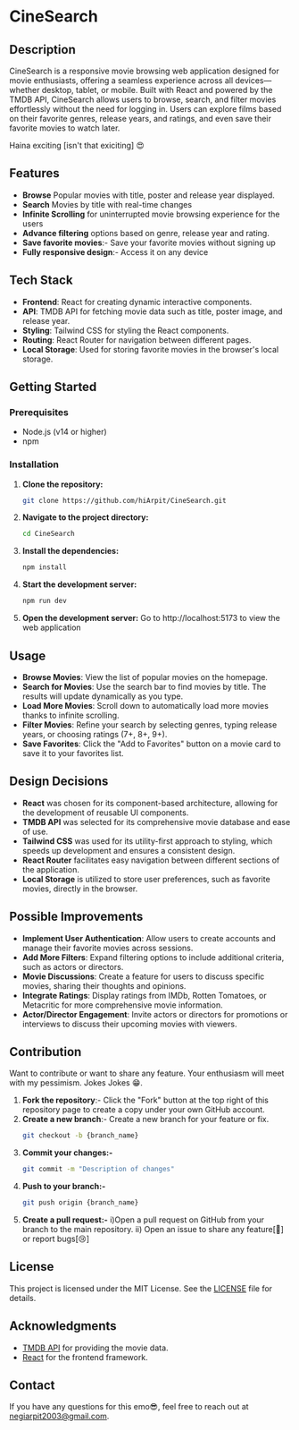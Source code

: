 
# CineSearch
## Description
CineSearch is a responsive movie browsing web application designed for movie enthusiasts, offering a seamless experience across all devices—whether desktop, tablet, or mobile. Built with React and powered by the TMDB API, CineSearch allows users to browse, search, and filter movies effortlessly without the need for logging in. Users can explore films based on their favorite genres, release years, and ratings, and even save their favorite movies to watch later.

Haina exciting [isn't that exiciting] 😍

## Features
- **Browse** Popular movies with title, poster and release year displayed.
- **Search** Movies by title with real-time changes
- **Infinite Scrolling** for uninterrupted movie browsing experience for the users
- **Advance filtering** options based on genre, release year and rating.
- **Save favorite movies**:- Save your favorite movies without signing up
- **Fully responsive design**:- Access it on any device

## Tech Stack
- **Frontend**: React for creating dynamic interactive components.
- **API**: TMDB API for fetching movie data such as title, poster image, and release year.
- **Styling**: Tailwind CSS for styling the React components.
- **Routing**: React Router for navigation between different pages.
- **Local Storage**: Used for storing favorite movies in the browser's local storage.

## Getting Started
### Prerequisites
- Node.js (v14 or higher)
- npm

### Installation
1. **Clone the repository:**
   ```bash
   git clone https://github.com/hiArpit/CineSearch.git

2. **Navigate to the project directory:**
    ```bash
    cd CineSearch

3. **Install the dependencies:**
    ```bash
    npm install

4. **Start the development server:**
    ```bash
    npm run dev

5. **Open the development server:**
Go to http://localhost:5173 to view the web application

## Usage
- **Browse Movies**: View the list of popular movies on the homepage.
- **Search for Movies**: Use the search bar to find movies by title. The results will update dynamically as you type.
- **Load More Movies**: Scroll down to automatically load more movies thanks to infinite scrolling.
- **Filter Movies**: Refine your search by selecting genres, typing release years, or choosing ratings (7+, 8+, 9+).
- **Save Favorites**: Click the "Add to Favorites" button on a movie card to save it to your favorites list.

## Design Decisions
- **React** was chosen for its component-based architecture, allowing for the development of reusable UI components.
- **TMDB API** was selected for its comprehensive movie database and ease of use.
- **Tailwind CSS** was used for its utility-first approach to styling, which speeds up development and ensures a consistent design.
- **React Router** facilitates easy navigation between different sections of the application.
- **Local Storage** is utilized to store user preferences, such as favorite movies, directly in the browser.

## Possible Improvements
- **Implement User Authentication**: Allow users to create accounts and manage their favorite movies across sessions.
- **Add More Filters**: Expand filtering options to include additional criteria, such as actors or directors.
- **Movie Discussions**: Create a feature for users to discuss specific movies, sharing their thoughts and opinions.
- **Integrate Ratings**: Display ratings from IMDb, Rotten Tomatoes, or Metacritic for more comprehensive movie information.
- **Actor/Director Engagement**: Invite actors or directors for promotions or interviews to discuss their upcoming movies with viewers.

## Contribution
Want to contribute or want to share any feature. Your enthusiasm will meet with my pessimism. Jokes Jokes 😁. 
1. **Fork the repository**:- Click the "Fork" button at the top right of this repository page to create a copy under your own GitHub account.
2. **Create a new branch**:- Create a new branch for your feature or fix.
    ```bash
    git checkout -b {branch_name}
3. **Commit your changes:-**
    ```bash
    git commit -m "Description of changes"
4. **Push to your branch:-**
    ```bash
    git push origin {branch_name}
5. **Create a pull request:-** 
i)Open a pull request on GitHub from your branch to the main repository. 
ii) Open an issue to share any feature[🎁] or report bugs[😢]


## License
This project is licensed under the MIT License. See the [LICENSE](./LICENSE) file for details.

## Acknowledgments
- [TMDB API](https://www.themoviedb.org/documentation/api) for providing the movie data.
- [React](https://reactjs.org/) for the frontend framework.

## Contact
If you have any questions for this emo😎, feel free to reach out at [negiarpit2003@gmail.com](mailto:negiarpit2003@gmail.com).